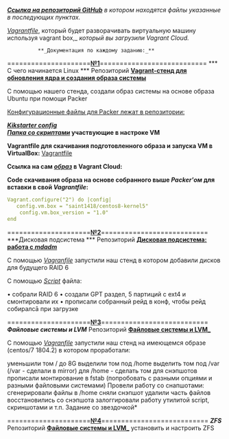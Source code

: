 _[**Ссылка на репозиторий GitHub**](https://github.com/AlexeyWu/test_vm "Ссылка на репозиторий") в котором находятся файлы указанные в последующих пунктах._


[_Vagrantfile_](https://github.com/AlexeyWu/test_vm/blob/main/packer/Vagrantfile "Vagranfile"), который будет разворачивать виртуальную машину используя vagrant box,_ 
_который вы загрузили Vagrant Cloud._ 



              **_Документация по каждому заданию:_**
=====================[**№1**](https://github.com/AlexeyWu/test_vm)===========================
                 *** С чего начинается Linux ***
Репозиторий [**Vagrant-стенд для обновления ядра и создания образа системы**](https://github.com/AlexeyWu/test_vm)

С помощью нашего стенда, создали образ системы на основе образа Ubuntu при помощи Packer

<u>Конфигурационные файлы для Packer лежат в репозитории:</u>

**[_Kikstarter config_](https://github.com/AlexeyWu/test_vm/blob/main/packer/http/ks.cfg "ks.cfg - _Kikstarter config_")**  
**[_Папка со скриптами_](https://github.com/AlexeyWu/test_vm/tree/main/packer/scripts "Папка со скриптами") участвующие в настроке VM**

**Vagrantfile для скачивания подготовленного образа и запуска VM в VirtualBox:**
[Vagrantfile](https://github.com/AlexeyWu/test_vm/blob/main/packer/Vagrantfile "Vagrantfile")

**Ссылка на сам [_образ_](https://app.vagrantup.com/saint1418/boxes/centos8-kernel5 "образ centos8-kernel5") в Vagrant Cloud:** 


**Code скачивания образа на основе собранного выше *Packer'ом* для вставки в свой *Vagrantfile*:**

```yaml
Vagrant.configure("2") do |config|
   config.vm.box = "saint1418/centos8-kernel5"
    config.vm.box_version = "1.0"
end
```
=====================[**№2**](https://github.com/AlexeyWu/test_vm/tree/main/02raid)===========================
                      ***Дисковая подсистема	***
Репозиторий [**Дисковая подсистема: работа с _mdadm_**](https://github.com/AlexeyWu/test_vm/tree/main/02raid)

С помощью [_Vagranfile_](https://github.com/AlexeyWu/test_vm/blob/main/02raid/Vagrantfile) запустили наш стенд в котором добавили дисков для будущего RAID 6

С помощью [_Script_](https://github.com/AlexeyWu/test_vm/blob/main/02raid/raid.sh) файла: 

• собрали RAID 6
• создали GPT раздел, 5 партиций с ext4 и смонтировали их 
• прописали собранный рейд в конф, чтобы рейд собиралсā при загрузке

=====================[**№3**](https://github.com/AlexeyWu/test_vm/tree/main/03lvm1)===========================
                     ***Файловые системы и LVM***
Репозиторий [**Файловые системы и LVM_**](https://github.com/AlexeyWu/test_vm/tree/main/02raid)

С помощью [_Vagranfile_](https://github.com/AlexeyWu/test_vm/blob/main/03lvm1/Vagrantfile) запустили наш стенд на имеющемся образе (centos/7 1804.2) в котором проработали:

уменьшили том / до 8G
выделили том под /home
выделить том под /var (/var - сделали в mirror)
для /home - сделать том для снэпшотов
прописали монтирование в fstab (попробовать с разными опциями и разными файловыми системами)
Провели работу со снапшотами:
сгенерировали файлы в /home
сняли снэпшот
удалили часть файлов
восстановились со снэпшота
залоггировали работу утилитой script, скриншотами и т.п.
Задание со звездочкой*

=====================[**№4**](https://github.com/AlexeyWu/test_vm/tree/main/zfs)===========================
                              ***ZFS***
Репозиторий [**Файловые системы и LVM_**](https://github.com/AlexeyWu/test_vm/tree/main/zfs)
установить и настроить ZFS
